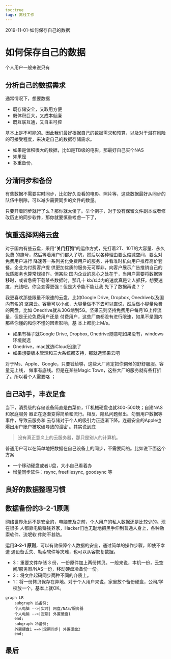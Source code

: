 ```yaml
---
toc:true
tags: 离线工作 
---
```


2019-11-01-如何保存自己的数据

# 如何保存自己的数据

个人用户一般来说只有

## 分析自己的数据需求

通常情况下，想要数据

- 既存储安全，又取用方便
- 既体积巨大，又成本低廉
- 既互联互通，又自主可控

基本上是不可能的。因此我们最好根据自己的数据需求和预算，以及对于潜在风险的可接受程度，来决定自己的数据存储需求。

- 如果是体积很大的数据，比如是TB级的电影，那最好自己买个NAS
- 如果是
- 多重备份，


## 分清同步和备份

有些数据不需要实时同步，比如好久没看的电影、照片等，这些数据最好从同步的队伍中剔除，可以减少需要同步的文件的数量。



只要开着同步就行了么？那你就太傻了。举个例子，对于没有保留文件副本或者修改历史的同步软件，那你就要慎重考虑一下了，

## 慎重选择网络云盘

对于国内有些云盘，采用“**关门打狗**”的运作方式，先打着2T、10T的大容量、永久免费
的旗号，然后等着用户们都入了坑，然后以各种理由要么缩减空间，要么对免费用户进行
降速等一系列劣化免费用户的服务，并看准时机向用户推荐高价套餐。企业为付费客户提
供更加优质的服务无可厚非，向客户展示广告推销自己的优质服务也算常规操作。但某些
国内企业的恶心之处在于，当用户需要将数据转移时，或者急需下载某些数据时，那几十
kb/s以内的速度真是让人抓狂。想要速度，充钱吧，你会变得更强！但是大爷能不能让我
先下了数据再说？？

我更喜欢那些限量不限速的云盘，比如Google Drive, Dropbox, Onedrive以及国内有名的
坚果云。容量可以小点，大容量做不下去可以直说，然后做小容量免费的网盘，比如
Onedrive就从30G缩到5G。坚果云则坚持免费用户每月1G上传流量，但是无论免费用户还是
付费用户，这些厂商都没有进行限速，如果不是国内那些你懂的和你不懂的因素影响，基
本上都能上M/s。

- 如果有梯子就Google Drive, Dropbox, Onedrive随意吧如果没有，windows环境就选
- Onedrive，mac就选iCloud没跑了
- 如果想要版本管理和三大系统都支持，那就选坚果云吧

对于Ms、Apple、Google，只要钱给够，这些大厂肯定把你伺候的舒舒服服。容量无上线，
做事有底线。但是在某些Magic Town，这些大厂的服务就有些打折了。所以看个人需要咯
；

## 自己动手，丰衣足食

当下，消费级的存储设备简直是白菜价，1T机械硬盘也就300-500块；自建NAS和家庭服务
器正在逐渐变得简单和流行。相反、隐私问题频出、勿删用户数据等事件，导致云服务和
云存储对于个人的吸引力正逐渐下降。连最安全的Apple也爆出用户账户被攻破导致的泄密
。其实说到底

> 没有真正意义上的云服务器，那只是别人的计算机。

普通用户可以在简单地把数据在自己设备上的同步，不需要网络。比如说下面这个方案

- 一个移动硬盘或者U盘，大小自己看着办
- 增量同步软件：rsync, freefilesync, goodsync 等

## 良好的数据整理习惯


## 数据备份的3-2-1原则

网络世界永远不是安全的，电脑普及之前，个人用户的私人数据还是比较少的。现在很多
人都靠电脑赚钱养家，Hacker们也无耻地把黑手伸到普通人身上，各种勒索软件、流氓软
件防不甚防。

运用**3-2-1 原则**，可以有效保障个人数据的安全，通过简单的操作步骤，即使不幸遭
遇设备丢失、勒索软件等灾难，也可以从容恢复数据。

- 3：重要文件存储 3 份，一份原件加上两份拷贝。一般来说，本机一份，云空间/服务器/NAS一份，移动硬盘冷备份一份。
- 2：将文件起码同步两种不同的介质上。
- 1：将一份拷贝保存在异地。对于个人用户来说，家里放个备份硬盘，公司/学校放一个，基本上就OK。

```mermaid
graph LR
    subgraph 热备份;
    个人电脑 -->|实时| 网盘/NAS/服务器
    个人电脑 -->|定期| 外置硬盘1
    end;
    subgraph 冷备份;
    外置硬盘1 ==>|定期同步| 外置硬盘2
    end;
```

## 最后



